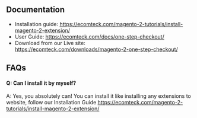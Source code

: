 ## Documentation

- Installation guide: https://ecomteck.com/magento-2-tutorials/install-magento-2-extension/
- User Guide: https://ecomteck.com/docs/one-step-checkout/
- Download from our Live site: https://ecomteck.com/downloads/magento-2-one-step-checkout/

## FAQs

#### Q: Can I install it by myself?
A: Yes, you absolutely can! You can install it like installing any extensions to website, follow our Installation Guide https://ecomteck.com/magento-2-tutorials/install-magento-2-extension/